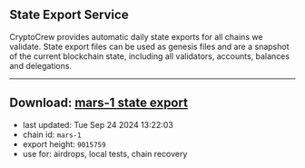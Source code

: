 ## State Export Service
CryptoCrew provides automatic daily state exports for all chains we validate. State export files can be used as genesis files and are a snapshot of the current blockchain state, including all validators, accounts, balances and delegations.

---
**Download: [mars-1 state export](https://dl-eu2.ccvalidators.com/SERVICE/mars/mars-1_export_9015759.json)**
---

- last updated: Tue Sep 24 2024 13:22:03
- chain id: `mars-1`
- export height: `9015759`
- use for: airdrops, local tests, chain recovery
